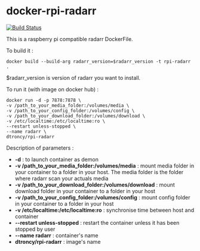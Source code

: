 # docker-rpi-radarr

[![Build Status](https://travis-ci.org/dtroncy/docker-rpi-radarr.svg?branch=master)](https://travis-ci.org/dtroncy/docker-rpi-radarr)

This is a raspberry pi compatible radarr DockerFile.

To build it :

    docker build --build-arg radarr_version=$radarr_version -t rpi-radarr .

$radarr_version is version of radarr you want to install.

To run it (with image on docker hub) :

    docker run -d -p 7878:7878 \
    -v /path_to_your_media_folder:/volumes/media \
    -v /path_to_your_config_folder:/volumes/config \
    -v /path_to_your_download_folder:/volumes/download \
    -v /etc/localtime:/etc/localtime:ro \
    --restart unless-stopped \
    --name radarr \
    dtroncy/rpi-radarr

Description of parameters :
  - **-d** : to launch container as demon
  - **-v /path_to_your_media_folder:/volumes/media** : mount media folder in your container to a folder in your host. The media folder is the folder where radarr scan your actuals media
  - **-v /path_to_your_download_folder:/volumes/download** : mount download folder in your container to a folder in your host
  - **-v /path_to_your_config_folder:/volumes/config** : mount config folder in your container to a folder in your host
  - **-v /etc/localtime:/etc/localtime:ro** : synchronise time between host and container
  - **--restart unless-stopped** : restart the container unless it has been stopped by user
  - **--name radarr** : container's name
  - **dtroncy/rpi-radarr** : image's name
